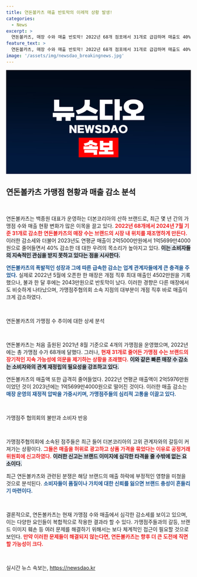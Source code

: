 ```yaml
---
title: 연돈볼카츠 매출 반토막의 이례적 상황 발생!
categories:
  - News
excerpt: >
  연돈볼카츠, 매장 수와 매출 반토막! 2022년 68개 점포에서 31개로 급감하며 매출도 40% 줄어들었다. 브랜드 이미지 위기 속, 갈등의 연속이다. 
feature_text: >
  연돈볼카츠, 매장 수와 매출 반토막! 2022년 68개 점포에서 31개로 급감하며 매출도 40% 줄어들었다. 브랜드 이미지 위기 속, 갈등의 연속이다. 
image: '/assets/img/newsdao_breakingnews.jpg'
---
```


<p><img src="/assets/img/newsdao_breakingnews.jpg" alt="koreaapp 속보" /></p>

<h2 data-ke-size="size26">연돈볼카츠 가맹점 현황과 매출 감소 분석</h2>

<p data-ke-size="size16">&nbsp;</p>

<p>연돈볼카츠는 백종원 대표가 운영하는 더본코리아의 산하 브랜드로, 최근 몇 년 간의 가맹점 수와 매출 현황 변화가 많은 이목을 끌고 있다. <b><span style="color: #ee2323;">2022년 68개에서 2024년 7월 기준 31개로 감소한 연돈볼카츠의 매장 수는 브랜드의 시장 내 위치를 재조명하게 만든다.</span></b> 이러한 감소세와 더불어 2023년도 연평균 매출이 2억5000만원에서 1억5699만4000원으로 줄어들면서 40% 감소한 데 대한 우려의 목소리가 높아지고 있다. <b><span style="background-color: #21538527;">이는 소비자들의 지속적인 관심을 받지 못하고 있다는 점을 시사한다.</span></b></p>

<p><b><span style="color: #1a5490;">연돈볼카츠의 폭발적인 성장과 그에 따른 급속한 감소는 업계 관계자들에게 큰 충격을 주었다.</span></b> 실제로 2022년 5월에 오픈한 한 매장은 개점 직후 최대 매출인 4502만원을 기록했으나, 불과 한 달 후에는 2043만원으로 반토막이 났다. 이러한 경향은 다른 매장에서도 비슷하게 나타났으며, 가맹점주협의회 소속 지점의 대부분이 개점 직후 바로 매출이 크게 감소하였다. </p>

<p data-ke-size="size16">&nbsp;</p>

<p>연돈볼카츠의 가맹점 수 추이에 대한 상세 분석</p>

<p data-ke-size="size16">&nbsp;</p>

<p>연돈볼카츠는 처음 출원된 2021년 8월 기준으로 4개의 가맹점을 운영했으며, 2022년에는 총 가맹점 수가 68개에 달했다. 그러나, <b><span style="color: #ee2323;">현재 31개로 줄어든 가맹점 수는 브랜드의 장기적인 지속 가능성에 의문을 제기하는 상황을 초래했다.</span></b> <b><span style="background-color: #21538527;">이와 같은 빠른 매장 수 감소는 소비자와의 관계 재정립의 필요성을 강조하고 있다.</span></b></p>

<p>연돈볼카츠의 매출액 또한 급격히 줄어들었다. 2022년 연평균 매출액이 2억5976만원이었던 것이 2023년에는 1억5699만4000원으로 떨어진 것이다. 이러한 매출 감소는 <b><span style="color: #1a5490;">매장 운영의 재정적 압박을 가중시키며, 가맹점주들의 심리적 고통을 이끌고 있다.</span></b></p>

<p data-ke-size="size16">&nbsp;</p>

<p>가맹점주 협의회의 불만과 소비자 반응</p>

<p data-ke-size="size16">&nbsp;</p>

<p>가맹점주협의회에 소속된 점주들은 최근 들어 더본코리아의 고위 관계자와의 갈등이 커져가는 상황이다. <b><span style="color: #ee2323;">그들은 매출을 허위로 광고하고 상품 가격을 묶었다는 이유로 공정거래위원회에 신고하였다.</span></b> <b><span style="background-color: #21538527;">이러한 신고는 브랜드 이미지에 심각한 타격을 줄 수밖에 없는 요소이다.</span></b></p>

<p>최근 연돈볼카츠와 관련된 분쟁은 해당 브랜드의 매출 하락에 부정적인 영향을 미쳤을 것으로 분석된다. <b><span style="color: #1a5490;">소비자들이 품질이나 가치에 대한 신뢰를 잃으면 브랜드 충성이 흔들리기 마련이다.</span></b> </p>

<p data-ke-size="size16">&nbsp;</p>

<p>결론적으로, 연돈볼카츠는 현재 가맹점 수와 매출에서 심각한 감소세를 보이고 있으며, 이는 다양한 요인들이 복합적으로 작용한 결과라 할 수 있다. 가맹점주들과의 갈등, 브랜드 이미지 훼손 등 여러 문제를 해결하기 위해서는 보다 체계적인 접근이 필요할 것으로 보인다. <b><span style="color: #ee2323;">만약 이러한 문제들이 해결되지 않는다면, 연돈볼카츠는 향후 더 큰 도전에 직면할 가능성이 크다.</span></b> </p>

<p data-ke-size="size16">&nbsp;</p>
실시간 뉴스 속보는, <a href="https://newsdao.kr" rel="dofollow">https://newsdao.kr</a>



